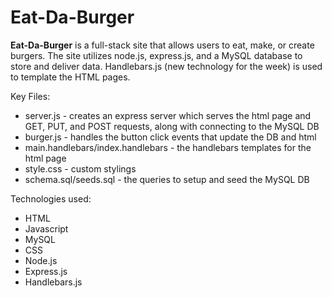 # Eat-Da-Burger

**Eat-Da-Burger** is a full-stack site that allows users to eat, make, or create burgers.  The site utilizes node.js, express.js, and a MySQL database to store and deliver data.  Handlebars.js (new technology for the week) is used to template the HTML pages.

Key Files:
* server.js - creates an express server which serves the html page and GET, PUT, and POST requests, along with connecting to the MySQL DB
* burger.js - handles the button click events that update the DB and html
* main.handlebars/index.handlebars - the handlebars templates for the html page
* style.css - custom stylings 
* schema.sql/seeds.sql - the queries to setup and seed the MySQL DB
    
Technologies used:
* HTML
* Javascript
* MySQL
* CSS
* Node.js
* Express.js
* Handlebars.js
